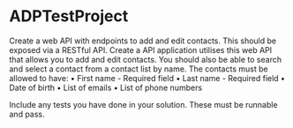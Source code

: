 # ADPTestProject

Create a web API with endpoints to add and edit contacts. This should be exposed via a RESTful API.
Create a API application utilises this web API that allows you to add and edit contacts. You should also be able to search and select a contact from a contact list by name. 
The contacts must be allowed to have:
•	First name - Required field
•	Last name - Required field
•	Date of birth
•	List of emails
•	List of phone numbers

Include any tests you have done in your solution. These must be runnable and pass.

